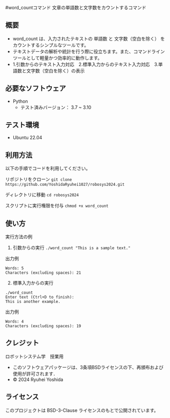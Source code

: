 #word_countコマンド
文章の単語数と文字数をカウントするコマンド

## 概要
- word_count は、入力されたテキストの 単語数 と 文字数（空白を除く） をカウントするシンプルなツールです。
- テキストデータの解析や統計を行う際に役立ちます。また、コマンドラインツールとして軽量かつ効率的に動作します。
- 1.引数からのテキスト入力対応　2.標準入力からのテキスト入力対応　3.単語数と文字数（空白を除く）の表示

## 必要なソフトウェア
- Python
  - テスト済みバージョン： 3.7 ~ 3.10

## テスト環境
- Ubuntu 22.04

## 利用方法

以下の手順でコードを利用してください。

リポジトリをクローン
```git clone https://github.com/YoshidaRyuhei1027/robosys2024.git```

ディレクトリに移動
```cd robosys2024```

スクリプトに実行権限を付与
```chmod +x word_count```

## 使い方

実行方法の例
1. 引数からの実行
```./word_count "This is a sample text."```

出力例
```
Words: 5
Characters (excluding spaces): 21
```
2. 標準入力からの実行
```
./word_count
Enter text (Ctrl+D to finish):
This is another example.
```
出力例
```
Words: 4
Characters (excluding spaces): 19
```

## クレジット
ロボットシステム学　授業用
- このソフトウェアパッケージは、3条項BSDライセンスの下、再頒布および使用が許可されます．
- © 2024 Ryuhei Yoshida

## ライセンス
このプロジェクトは BSD-3-Clause ライセンスのもとで公開されています。
